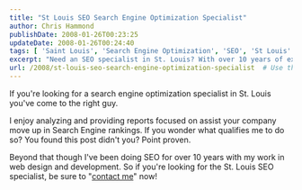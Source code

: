 ```yaml
---
title: "St Louis SEO Search Engine Optimization Specialist"
author: Chris Hammond
publishDate: 2008-01-26T00:23:25
updateDate: 2008-01-26T00:24:40
tags: [ 'Saint Louis', 'Search Engine Optimization', 'SEO', 'St Louis' ]
excerpt: "Need an SEO specialist in St. Louis? With over 10 years of experience, I can help your company climb up the search engine rankings. Contact me today!"
url: /2008/st-louis-seo-search-engine-optimization-specialist  # Use the generated URL with year
---
```

<p>If you're looking for a search engine optimization specialist in St. Louis you've come to the right guy.</p> <p>I enjoy analyzing and providing reports focused on assist your company move up in Search Engine rankings. If you wonder what qualifies me to do so? You found this post didn't you? Point proven.</p> <p>Beyond that though I've been doing SEO for over 10 years with my work in web design and development. So if you're looking for the St. Louis SEO specialist, be sure to "<a href="https://www.chrishammond.com/contact">contact me</a>" now!</p>



